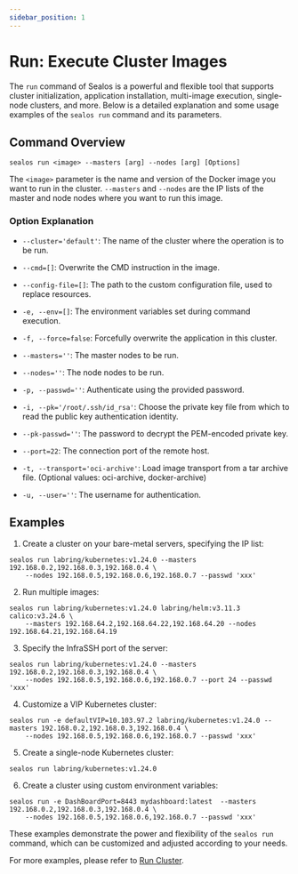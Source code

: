 ```yaml
---
sidebar_position: 1
---
```


# Run: Execute Cluster Images

The `run` command of Sealos is a powerful and flexible tool that supports cluster initialization, application installation, multi-image execution, single-node clusters, and more. Below is a detailed explanation and some usage examples of the `sealos run` command and its parameters.

## Command Overview

```
sealos run <image> --masters [arg] --nodes [arg] [Options]
```

The `<image>` parameter is the name and version of the Docker image you want to run in the cluster. `--masters` and `--nodes` are the IP lists of the master and node nodes where you want to run this image.

### Option Explanation

- `--cluster='default'`: The name of the cluster where the operation is to be run.

- `--cmd=[]`: Overwrite the CMD instruction in the image.

- `--config-file=[]`: The path to the custom configuration file, used to replace resources.

- `-e, --env=[]`: The environment variables set during command execution.

- `-f, --force=false`: Forcefully overwrite the application in this cluster.

- `--masters=''`: The master nodes to be run.

- `--nodes=''`: The node nodes to be run.

- `-p, --passwd=''`: Authenticate using the provided password.

- `-i, --pk='/root/.ssh/id_rsa'`: Choose the private key file from which to read the public key authentication identity.

- `--pk-passwd=''`: The password to decrypt the PEM-encoded private key.

- `--port=22`: The connection port of the remote host.

- `-t, --transport='oci-archive'`: Load image transport from a tar archive file. (Optional values: oci-archive, docker-archive)

- `-u, --user=''`: The username for authentication.

## Examples

1. Create a cluster on your bare-metal servers, specifying the IP list:
```
sealos run labring/kubernetes:v1.24.0 --masters 192.168.0.2,192.168.0.3,192.168.0.4 \
	--nodes 192.168.0.5,192.168.0.6,192.168.0.7 --passwd 'xxx'
```

2. Run multiple images:
```
sealos run labring/kubernetes:v1.24.0 labring/helm:v3.11.3  calico:v3.24.6 \
    --masters 192.168.64.2,192.168.64.22,192.168.64.20 --nodes 192.168.64.21,192.168.64.19
```

3. Specify the InfraSSH port of the server:
```
sealos run labring/kubernetes:v1.24.0 --masters 192.168.0.2,192.168.0.3,192.168.0.4 \
	--nodes 192.168.0.5,192.168.0.6,192.168.0.7 --port 24 --passwd 'xxx'
```

4. Customize a VIP Kubernetes cluster:
```
sealos run -e defaultVIP=10.103.97.2 labring/kubernetes:v1.24.0 --masters 192.168.0.2,192.168.0.3,192.168.0.4 \
	--nodes 192.168.0.5,192.168.0.6,192.168.0.7 --passwd 'xxx'
```

5. Create a single-node Kubernetes cluster:
```
sealos run labring/kubernetes:v1.24.0 
```

6. Create a cluster using custom environment variables:
```
sealos run -e DashBoardPort=8443 mydashboard:latest  --masters 192.168.0.2,192.168.0.3,192.168.0.4 \
	--nodes 192.168.0.5,192.168.0.6,192.168.0.7 --passwd 'xxx'
```

These examples demonstrate the power and flexibility of the `sealos run` command, which can be customized and adjusted according to your needs.

For more examples, please refer to [Run Cluster](/self-hosting/lifecycle-management/operations/run-cluster.md).
